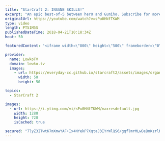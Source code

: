 ```yaml
---
title: "StarCraft 2: INSANE SKILLS!"
excerpt: "An epic best-of-5 between herO and Gumiho. Subscribe for more videos: http://lowko.tv/youtube Professionals cheesing: https://goo.gl/APqMmJ  The skill level required to play StarCraft 2 at the professional level is still going up and up and up. In this video it is very obvious that both players are incredibly"
originalUrl: https://youtube.com/watch?v=sPu0HNfTKWM
type: video
length: PT51M5S
publishedDateTime: 2018-04-21T10:18:34Z
heat: 50

featuredContent: "<iframe width=\"800\" height=\"500\" frameborder=\"0\" src=\"https://www.youtube.com/embed/sPu0HNfTKWM\" allow=\"accelerometer; autoplay; encrypted-media; gyroscope; picture-in-picture\" allowfullscreen></iframe>"

provider:
  name: LowkoTV
  domain: lowko.tv
  images:
    - url: https://everyday-cc.github.io/starcraft2/assets/images/organizations/lowko.tv-50x50.jpg
      width: 50
      height: 50

topics:
  - StarCraft 2

images:
  - url: https://i.ytimg.com/vi/sPu0HNfTKWM/maxresdefault.jpg
    width: 1280
    height: 720
    isCached: true

secured: "7lyZ3ITwtK7mXmwYAF+Ix4NYekP7XqtaJ3IYrWlQS6/gqflmrMLwDeBnKzrlNYAxsBgPAdXJndmEnjlV1+xh/xSxFqAppPyCDu9Qnsfv/ZWbgvyZL7ADxtoRnmuGqxQKUyREmndjZ2LlN2RllUKKmpy42ok7q1Vfvk+A2gX4fA3hprIXSUHSAyAbcgsdEdfzTKbZ0m8LFdOnr/Ncs7TwcRnvHNrJaPljwfcjiV8vBs7BaNmiwLgShaLdqU35q7EH27pCQCBjZpMuBTgkdMmxlw/mS6CCbBBaNBVnuZrWHzgHSFdjvjIF/uzveLFoVs2v6C8CC43VrQIdWMrRiSxxb0BSLtmOWxuFHa/pUydHZ0E6H95rFl8Xsx71WyGo5Jg0G16BTQdm6NnpLpJ/I9Z/76N0LiBkQY1YOGROD+tWaHo=;Bg7McxJlNMrd6b2bRoduHg=="
---
```


